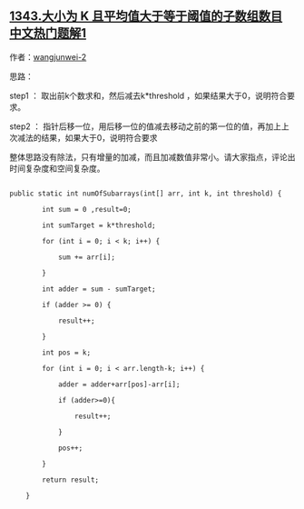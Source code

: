 ## [1343.大小为 K 且平均值大于等于阈值的子数组数目 中文热门题解1](https://leetcode.cn/problems/number-of-sub-arrays-of-size-k-and-average-greater-than-or-equal-to-threshold/solutions/100000/ci-ti-zui-you-jie-hua-dong-chuang-kou-jia-dong-tai)

作者：[wangjunwei-2](https://leetcode.cn/u/wangjunwei-2)

思路：
   step1 ： 取出前k个数求和，然后减去k*threshold ，如果结果大于0，说明符合要求。
   step2 ： 指针后移一位，用后移一位的值减去移动之前的第一位的值，再加上上次减法的结果，如果大于0，说明符合要求

整体思路没有除法，只有增量的加减，而且加减数值非常小。请大家指点，评论出时间复杂度和空间复杂度。

```
public static int numOfSubarrays(int[] arr, int k, int threshold) {
        int sum = 0 ,result=0;
        int sumTarget = k*threshold;
        for (int i = 0; i < k; i++) {
            sum += arr[i];
        }
        int adder = sum - sumTarget;
        if (adder >= 0) {
            result++;
        }
        int pos = k;
        for (int i = 0; i < arr.length-k; i++) {
            adder = adder+arr[pos]-arr[i];
            if (adder>=0){
                result++;
            }
            pos++;
        }
        return result;
    }
```
